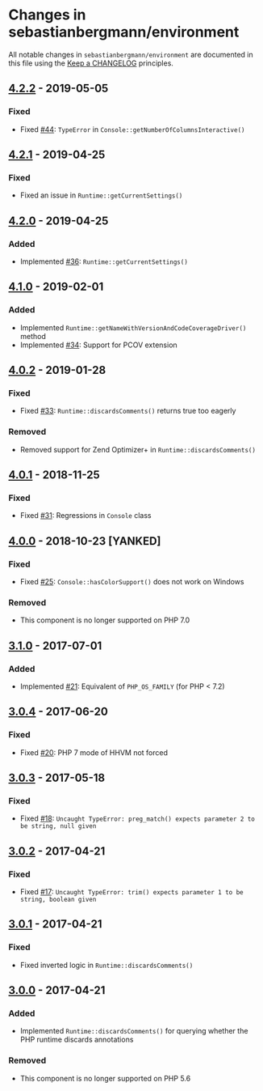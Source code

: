 # Changes in sebastianbergmann/environment

All notable changes in `sebastianbergmann/environment` are documented in this file using the [Keep a CHANGELOG](http://keepachangelog.com/) principles.

## [4.2.2] - 2019-05-05

### Fixed

* Fixed [#44](https://github.com/sebastianbergmann/environment/pull/44): `TypeError` in `Console::getNumberOfColumnsInteractive()`

## [4.2.1] - 2019-04-25

### Fixed

* Fixed an issue in `Runtime::getCurrentSettings()`

## [4.2.0] - 2019-04-25

### Added

* Implemented [#36](https://github.com/sebastianbergmann/environment/pull/36): `Runtime::getCurrentSettings()`

## [4.1.0] - 2019-02-01

### Added

* Implemented `Runtime::getNameWithVersionAndCodeCoverageDriver()` method
* Implemented [#34](https://github.com/sebastianbergmann/environment/pull/34): Support for PCOV extension

## [4.0.2] - 2019-01-28

### Fixed

* Fixed [#33](https://github.com/sebastianbergmann/environment/issues/33): `Runtime::discardsComments()` returns true too eagerly

### Removed

* Removed support for Zend Optimizer+ in `Runtime::discardsComments()`

## [4.0.1] - 2018-11-25

### Fixed

* Fixed [#31](https://github.com/sebastianbergmann/environment/issues/31): Regressions in `Console` class

## [4.0.0] - 2018-10-23 [YANKED]

### Fixed

* Fixed [#25](https://github.com/sebastianbergmann/environment/pull/25): `Console::hasColorSupport()` does not work on Windows

### Removed

* This component is no longer supported on PHP 7.0

## [3.1.0] - 2017-07-01

### Added

* Implemented [#21](https://github.com/sebastianbergmann/environment/issues/21): Equivalent of `PHP_OS_FAMILY` (for PHP < 7.2) 

## [3.0.4] - 2017-06-20

### Fixed

* Fixed [#20](https://github.com/sebastianbergmann/environment/pull/20): PHP 7 mode of HHVM not forced

## [3.0.3] - 2017-05-18

### Fixed

* Fixed [#18](https://github.com/sebastianbergmann/environment/issues/18): `Uncaught TypeError: preg_match() expects parameter 2 to be string, null given`

## [3.0.2] - 2017-04-21

### Fixed

* Fixed [#17](https://github.com/sebastianbergmann/environment/issues/17): `Uncaught TypeError: trim() expects parameter 1 to be string, boolean given`

## [3.0.1] - 2017-04-21

### Fixed

* Fixed inverted logic in `Runtime::discardsComments()`

## [3.0.0] - 2017-04-21

### Added

* Implemented `Runtime::discardsComments()` for querying whether the PHP runtime discards annotations

### Removed

* This component is no longer supported on PHP 5.6

[4.2.2]: https://github.com/sebastianbergmann/phpunit/compare/4.2.1...4.2.2
[4.2.1]: https://github.com/sebastianbergmann/phpunit/compare/4.2.0...4.2.1
[4.2.0]: https://github.com/sebastianbergmann/phpunit/compare/4.1.0...4.2.0
[4.1.0]: https://github.com/sebastianbergmann/phpunit/compare/4.0.2...4.1.0
[4.0.2]: https://github.com/sebastianbergmann/phpunit/compare/4.0.1...4.0.2
[4.0.1]: https://github.com/sebastianbergmann/phpunit/compare/66691f8e2dc4641909166b275a9a4f45c0e89092...4.0.1
[4.0.0]: https://github.com/sebastianbergmann/phpunit/compare/3.1.0...66691f8e2dc4641909166b275a9a4f45c0e89092
[3.1.0]: https://github.com/sebastianbergmann/phpunit/compare/3.0...3.1.0
[3.0.4]: https://github.com/sebastianbergmann/phpunit/compare/3.0.3...3.0.4
[3.0.3]: https://github.com/sebastianbergmann/phpunit/compare/3.0.2...3.0.3
[3.0.2]: https://github.com/sebastianbergmann/phpunit/compare/3.0.1...3.0.2
[3.0.1]: https://github.com/sebastianbergmann/phpunit/compare/3.0.0...3.0.1
[3.0.0]: https://github.com/sebastianbergmann/phpunit/compare/2.0...3.0.0

